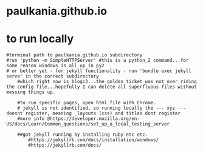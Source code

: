 # paulkania.github.io
# to run locally
	#terminal path to paulkania.github.io subdirectory
	#run 'python -m SimpleHTTPServer' #this is a python_2 command...for some reason windows is all up in py2
	# or better yet - for jekyll functionality - run 'bundle exec jekyll serve' in the correct subdirectory
		#which right now is blogc3...the golden_ticket was not over_riding the config file...hopefully I can delete all superfluous files without messing things up.
	
		#to run specific pages, open html file with Chrome. 
		# jekyll is not identified, so running locally the --- xyz --- doesnt register, meaning _layouts (css) and titles dont register
		#more info @https://developer.mozilla.org/en-US/docs/Learn/Common_questions/set_up_a_local_testing_server
	
		##got jekyll running by installing ruby etc etc. 
			#https://jekyllrb.com/docs/installation/windows/
			#https://jekyllrb.com/docs/